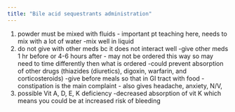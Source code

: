 ```yaml
---
title: "Bile acid sequestrants administration"
---
```

1) powder must be mixed with fluids - important pt teaching here, needs to mix with a lot of water
-mix well in liquid
2) do not give with other meds bc it does not interact well
-give other meds 1 hr before or 4-6 hours after - may not be ordered this way so may need to time differently then what is ordered
-could prevent absorption of other drugs (thiazides (diuretics), digoxin, warfarin, and corticosteroids)
-give before meals so that in GI tract with food
-constipation is the main complaint - also gives headache, anxiety, N/V, 
3) possible Vit A, D, E, K deficiency 
-decreased absorption of vit K which means you could be at increased risk of bleeding

